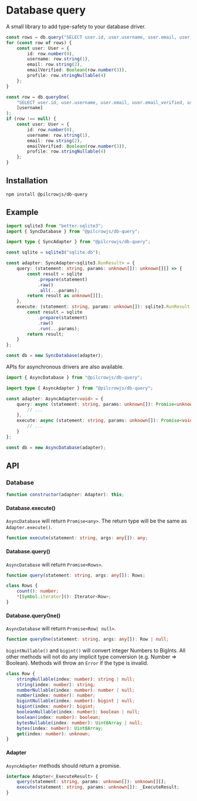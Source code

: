# Database query

A small library to add type-safety to your database driver.

```ts
const rows = db.query("SELECT user.id, user.username, user.email, user.email_verified, user.profile FROM user", []);
for (const row of rows) {
	const user: User = {
		id: row.number(0),
		username: row.string(1),
		email: row.string(2),
		emailVerified: Boolean(row.number(3)),
		profile: row.stringNullable(4)
	};
}
```

```ts
const row = db.queryOne(
	"SELECT user.id, user.username, user.email, user.email_verified, user.profile FROM user WHERE user.username = ?",
	[username]
);
if (row !== null) {
	const user: User = {
		id: row.number(0),
		username: row.string(1),
		email: row.string(2),
		emailVerified: Boolean(row.number(3)),
		profile: row.stringNullable(4)
	};
}
```

## Installation

```
npm install @pilcrowjs/db-query
```

## Example

```ts
import sqlite3 from "better-sqlite3";
import { SyncDatabase } from "@pilcrowjs/db-query";

import type { SyncAdapter } from "@pilcrowjs/db-query";

const sqlite = sqlite3("sqlite.db");

const adapter: SyncAdapter<sqlite3.RunResult> = {
	query: (statement: string, params: unknown[]): unknown[][] => {
		const result = sqlite
			.prepare(statement)
			.raw()
			.all(...params);
		return result as unknown[][];
	},
	execute: (statement: string, params: unknown[]): sqlite3.RunResult => {
		const result = sqlite
			.prepare(statement)
			.raw()
			.run(...params);
		return result;
	}
};

const db = new SyncDatabase(adapter);
```

APIs for asynchronous drivers are also available.

```ts
import { AsyncDatabase } from "@pilcrowjs/db-query";

import type { AsyncAdapter } from "@pilcrowjs/db-query";

const adapter: AsyncAdapter<void> = {
	query: async (statement: string, params: unknown[]): Promise<unknown[][]> => {
		// ...
	},
	execute: async (statement: string, params: unknown[]): Promise<void> => {
		// ...
	}
};

const db = new AsyncDatabase(adapter);
```

## API

### Database

```ts
function constructor(adapter: Adapter): this;
```

#### Database.execute()

`AsyncDatabase` will return `Promise<any>`. The return type will be the same as `Adapter.execute()`.

```ts
function execute(statement: string, args: any[]): any;
```

#### Database.query()

`AsyncDatabase` will return `Promise<Rows>`.

```ts
function query(statement: string, args: any[]): Rows;
```

```ts
class Rows {
	count(): number;
	*[Symbol.iterator](): Iterator<Row>;
}
```

#### Database.queryOne()

`AsyncDatabase` will return `Promise<Row| null>`.

```ts
function queryOne(statement: string, args: any[]): Row | null;
```

`bigintNullable()` and `bigint()` will convert integer Numbers to BigInts. All other methods will not do any implicit type conversion (e.g. Number => Boolean). Methods will throw an `Error` if the type is invalid.

```ts
class Row {
	stringNullable(index: number): string | null;
	string(index: number): string;
	numberNullable(index: number): number | null;
	number(index: number): number;
	bigintNullable(index: number): bigint | null;
	bigint(index: number): bigint;
	booleanNullable(index: number): boolean | null;
	boolean(index: number): boolean;
	bytesNullable(index: number): Uint8Array | null;
	bytes(index: number): Uint8Array;
	get(index: number): unknown;
}
```

#### Adapter

`AsyncAdapter` methods should return a promise.

```ts
interface Adapter<_ExecuteResult> {
	query(statement: string, params: unknown[]): unknown[][];
	execute(statement: string, params: unknown[]): _ExecuteResult;
}
```
